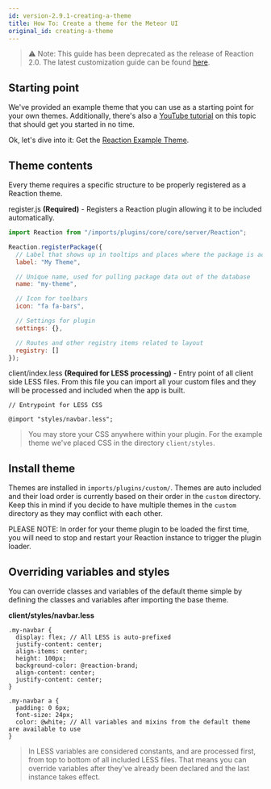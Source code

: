 ```yaml
---
id: version-2.9.1-creating-a-theme
title: How To: Create a theme for the Meteor UI
original_id: creating-a-theme
---
```


> ⚠️ Note: This guide has been deprecated as the release of Reaction 2.0. The latest customization guide can be found [here](https://docs.reactioncommerce.com/docs/swag-shop-3).

## Starting point

We've provided an example theme that you can use as a starting point for your own themes. Additionally, there's also a [YouTube tutorial](https://www.youtube.com/watch?v=D8FNJE9204Y) on this topic that should get you started in no time.

Ok, let's dive into it: Get the [Reaction Example Theme](https://github.com/reactioncommerce/reaction-example-theme).

## Theme contents

Every theme requires a specific structure to be properly registered as a Reaction theme.

register.js **(Required)** - Registers a Reaction plugin allowing it to be included automatically.

```js
import Reaction from "/imports/plugins/core/core/server/Reaction";

Reaction.registerPackage({
  // Label that shows up in tooltips and places where the package is accessable for settings
  label: "My Theme",

  // Unique name, used for pulling package data out of the database
  name: "my-theme",

  // Icon for toolbars
  icon: "fa fa-bars",

  // Settings for plugin
  settings: {},

  // Routes and other registry items related to layout
  registry: []
});
```

client/index.less **(Required for LESS processing)** - Entry point of all client side LESS files. From this file you can import all your custom files and they will be processed and included when the app is built.

```less
// Entrypoint for LESS CSS

@import "styles/navbar.less";
```

> You may store your CSS anywhere within your plugin. For the example theme we've placed CSS in the directory `client/styles`.

## Install theme

Themes are installed in `imports/plugins/custom/`. Themes are auto included and their load order is currently based on their order in the `custom` directory. Keep this in mind if you decide to have multiple themes in the `custom` directory as they may conflict with each other.

PLEASE NOTE: In order for your theme plugin to be loaded the first time, you will need to stop and restart your Reaction instance to trigger the plugin loader.

## Overriding variables and styles

You can override classes and variables of the default theme simple by defining the classes and variables after importing the base theme.

**client/styles/navbar.less**

```less
.my-navbar {
  display: flex; // All LESS is auto-prefixed
  justify-content: center;
  align-items: center;
  height: 100px;
  background-color: @reaction-brand;
  align-content: center;
  justify-content: center;
}

.my-navbar a {
  padding: 0 6px;
  font-size: 24px;
  color: @white; // All variables and mixins from the default theme are available to use
}
```

> In LESS variables are considered constants, and are processed first, from top to bottom of all included LESS files. That means you can override variables after they've already been declared and the last instance takes effect.
